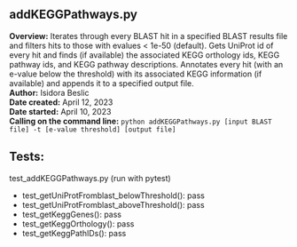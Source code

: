 ## addKEGGPathways.py
**Overview:** Iterates through every BLAST hit in a specified BLAST results file and filters hits to those with evalues < 1e-50 (default). Gets UniProt id of every hit and finds (if available) the associated KEGG orthology ids, KEGG pathway ids, and KEGG pathway descriptions. Annotates every hit (with an e-value below the threshold) with its associated KEGG information (if available) and appends it to a specified output file.    
**Author:** Isidora Beslic  
**Date created:** April 12, 2023  
**Date started:** April 10, 2023  
**Calling on the command line:** `python addKEGGPathways.py [input BLAST file] -t [e-value threshold] [output file]`  
## Tests: 
test_addKEGGPathways.py (run with pytest)
- test_getUniProtFromblast_belowThreshold(): pass
- test_getUniProtFromblast_aboveThreshold(): pass
- test_getKeggGenes(): pass
- test_getKeggOrthology(): pass
- test_getKeggPathIDs(): pass
